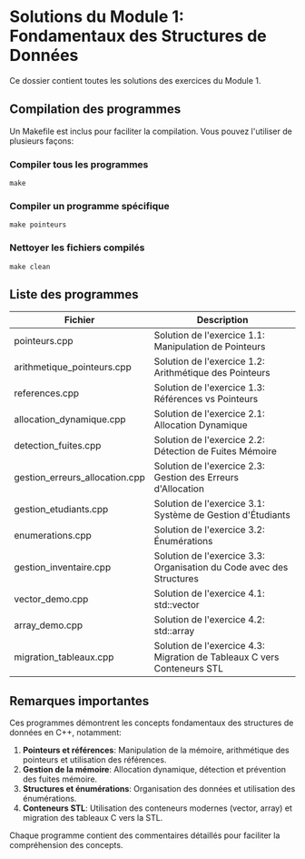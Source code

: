 # Solutions du Module 1: Fondamentaux des Structures de Données

Ce dossier contient toutes les solutions des exercices du Module 1.

## Compilation des programmes

Un Makefile est inclus pour faciliter la compilation. Vous pouvez l'utiliser de plusieurs façons:

### Compiler tous les programmes
```
make
```

### Compiler un programme spécifique
```
make pointeurs
```

### Nettoyer les fichiers compilés
```
make clean
```

## Liste des programmes

| Fichier | Description |
|---------|-------------|
| pointeurs.cpp | Solution de l'exercice 1.1: Manipulation de Pointeurs |
| arithmetique_pointeurs.cpp | Solution de l'exercice 1.2: Arithmétique des Pointeurs |
| references.cpp | Solution de l'exercice 1.3: Références vs Pointeurs |
| allocation_dynamique.cpp | Solution de l'exercice 2.1: Allocation Dynamique |
| detection_fuites.cpp | Solution de l'exercice 2.2: Détection de Fuites Mémoire |
| gestion_erreurs_allocation.cpp | Solution de l'exercice 2.3: Gestion des Erreurs d'Allocation |
| gestion_etudiants.cpp | Solution de l'exercice 3.1: Système de Gestion d'Étudiants |
| enumerations.cpp | Solution de l'exercice 3.2: Énumérations |
| gestion_inventaire.cpp | Solution de l'exercice 3.3: Organisation du Code avec des Structures |
| vector_demo.cpp | Solution de l'exercice 4.1: std::vector |
| array_demo.cpp | Solution de l'exercice 4.2: std::array |
| migration_tableaux.cpp | Solution de l'exercice 4.3: Migration de Tableaux C vers Conteneurs STL |

## Remarques importantes

Ces programmes démontrent les concepts fondamentaux des structures de données en C++, notamment:

1. **Pointeurs et références**: Manipulation de la mémoire, arithmétique des pointeurs et utilisation des références.
2. **Gestion de la mémoire**: Allocation dynamique, détection et prévention des fuites mémoire.
3. **Structures et énumérations**: Organisation des données et utilisation des énumérations.
4. **Conteneurs STL**: Utilisation des conteneurs modernes (vector, array) et migration des tableaux C vers la STL.

Chaque programme contient des commentaires détaillés pour faciliter la compréhension des concepts.
